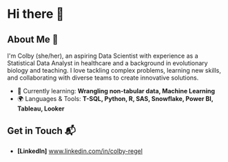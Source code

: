 # Hi there 👋

## About Me 🚀

I'm Colby (she/her), an aspiring Data Scientist with experience as a Statistical Data Analyst in healthcare and a background in evolutionary biology and teaching. I love tackling complex problems, learning new skills, and collaborating with diverse teams to create innovative solutions.

- 🌱 Currently learning: **Wrangling non-tabular data, Machine Learning**
- 🌍 Languages & Tools: **T-SQL, Python, R, SAS, Snowflake, Power BI, Tableau, Looker**

## Get in Touch 📬

- **[LinkedIn]** www.linkedin.com/in/colby-regel
